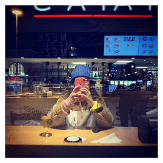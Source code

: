 <p align="center">
<img src="https://github.com/TJsohn/TJsohn/blob/main/github_profile2.jpg" width="500" alt="myself">
</p>
